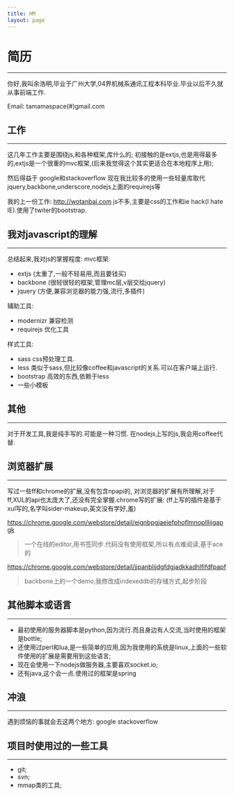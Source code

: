 ```yaml
---
title: HM 
layout: page
---
```


简历
===
***
你好,我叫余浩明,毕业于广州大学,04界机械系通讯工程本科毕业.毕业以后不久就从事前端工作.

Email: tamamaspace(#)gmail.com

工作
---
***
这几年工作主要是围绕js,和各种框架,库什么的;
初接触的是extjs,也是用得最多的,extjs是一个很重的mvc框架,(后来我觉得这个其实更适合在本地程序上用);

然后得益于 google和stackoverflow
现在我比较多的使用一些轻量库取代
jquery,backbone,underscore,nodejs上面的requirejs等

我的上一份工作:
http://wotanbai.com
js不多,主要是css的工作和ie hack(I hate IE).使用了twiter的bootstrap.

我对javascript的理解
---
***
总结起来,我对js的掌握程度:
mvc框架:

* extjs (太重了,一般不轻易用,而且要钱买)
* backbone (很轻很轻的框架,管理mc层,v层交给jquery)
* jquery (方便,兼容浏览器的能力强,流行,多插件)

辅助工具:

* modernizr 兼容检测
* requirejs 优化工具

样式工具:

* sass css预处理工具.
* less 类似于sass,但比较像coffee和javascript的关系.可以在客户端上运行.
* bootstrap 高效的东西,依赖于less
* 一些小模板

其他
---
***
对于开发工具,我是纯手写的.可能是一种习惯.
在nodejs上写的js,我会用coffee代替.

浏览器扩展
---
***
写过一些ff和chrome的扩展,没有包含npapi的,
对浏览器的扩展有所理解,对于ff,XUL的api也太庞大了,还没有完全掌握.chrome写的扩展:
(ff上写的插件是基于xul写的,名字叫sider-makeup,英文没有学好,羞)

https://chrome.google.com/webstore/detail/ejgnbpgjaeiefphoflmnopllljigapgk
> 一个在线的editor,用书签同步.代码没有使用框架,所以有点难阅读,基于ace的

https://chrome.google.com/webstore/detail/jjpanblijdgfdgjadkkadhlfifdfpapf
> backbone上的一个demo,我修改成indexeddb的存储方式,起步阶段

其他脚本或语言
---
***
* 最初使用的服务器脚本是python,因为流行.而且身边有人交流,当时使用的框架是bottle;
* 还使用过perl和lua,是一些简单的应用,因为我使用的系统是linux,上面的一些软件使用的扩展是需要用到这些语言;
* 现在会使用一下nodejs做服务器,主要喜欢socket.io;
* 还有java,这个会一点.使用过的框架是spring

冲浪
---
***
遇到烦恼的事就会去这两个地方:
google
stackoverflow

项目时使用过的一些工具
---
***
* git;
* svn;
* mmap类的工具;
